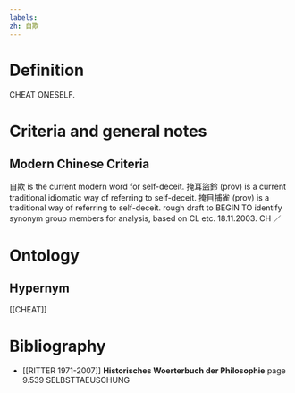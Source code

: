 ```yaml
---
labels: 
zh: 自欺
---
```


# Definition
CHEAT ONESELF.
# Criteria and general notes
## Modern Chinese Criteria
自欺 is the current modern word for self-deceit.
掩耳盜鈴 (prov) is a current traditional idiomatic way of referring to self-deceit.
掩目捕雀 (prov) is a traditional way of referring to self-deceit.
rough draft to BEGIN TO identify synonym group members for analysis, based on CL etc. 18.11.2003. CH ／
# Ontology

## Hypernym
[[CHEAT]]
# Bibliography
- [[RITTER 1971-2007]]
**Historisches Woerterbuch der Philosophie** page 9.539
SELBSTTAEUSCHUNG